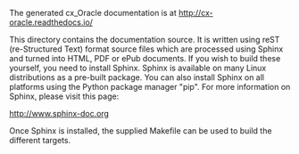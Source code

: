 The generated cx_Oracle documentation is at http://cx-oracle.readthedocs.io/

This directory contains the documentation source.  It is written using reST
(re-Structured Text) format source files which are processed using Sphinx and
turned into HTML, PDF or ePub documents. If you wish to build these yourself,
you need to install Sphinx. Sphinx is available on many Linux distributions as a
pre-built package. You can also install Sphinx on all platforms using the Python
package manager "pip". For more information on Sphinx, please visit this page:

http://www.sphinx-doc.org

Once Sphinx is installed, the supplied Makefile can be used to build the
different targets.
